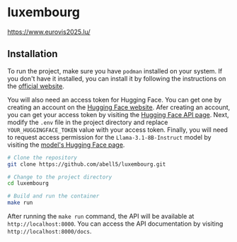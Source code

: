 # luxembourg

https://www.eurovis2025.lu/

## Installation
To run the project, make sure you have `podman` installed on your system. If
you don't have it installed, you can install it by following the instructions
on the [official website](https://podman.io/getting-started/installation).

You will also need an access token for Hugging Face. You can get one by
creating an account on the [Hugging Face website](https://huggingface.co/).
Afer creating an account, you can get your access token by visiting the
[Hugging Face API page](https://huggingface.co/settings/tokens).
Next, modify the `.env` file in the project directory and replace
`YOUR_HUGGINGFACE_TOKEN` value with your access token. Finally, you will need
to request access permission for the `Llama-3.1-8B-Instruct` model by visiting
the [model's Hugging Face page](https://huggingface.co/meta-llama/Llama-3.1-8B-Instruct).

```bash
# Clone the repository
git clone https://github.com/abell5/luxembourg.git

# Change to the project directory
cd luxembourg

# Build and run the container
make run
```

After running the `make run` command, the API will be available at
`http://localhost:8000`. You can access the API documentation by visiting
`http://localhost:8000/docs`.
